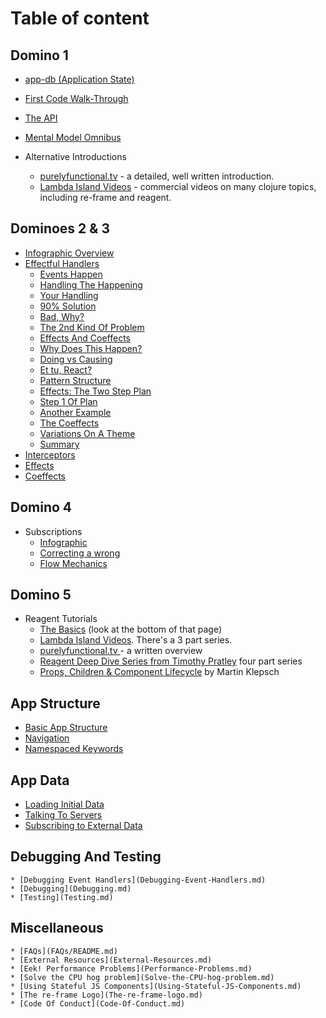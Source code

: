 # Table of content

## Domino 1
* [app-db (Application State)](ApplicationState.md)
* [First Code Walk-Through](CodeWalkthrough.md)
* [The API](API.md)
* [Mental Model Omnibus](MentalModelOmnibus.md)

* Alternative Introductions
  * [purelyfunctional.tv](https://purelyfunctional.tv/guide/re-frame-building-blocks/) - a detailed, well written introduction.
  * [Lambda Island Videos](https://lambdaisland.com/episodes) - commercial videos on many clojure topics, including re-frame and reagent.

## Dominoes 2 & 3
* [Infographic Overview](EventHandlingInfographic.md)
* [Effectful Handlers](EffectfulHandlers.md)
  * [Events Happen](EffectfulHandlers.md#events-happen)
  * [Handling The Happening](EffectfulHandlers.md#handling-the-happening)
  * [Your Handling](EffectfulHandlers.md#your-handling)
  * [90% Solution](EffectfulHandlers.md#90%25-solution)
  * [Bad, Why?](EffectfulHandlers.md#bad-why)
  * [The 2nd Kind Of Problem](EffectfulHandlers.md#the-2nd-kind-of-problem)
  * [Effects And Coeffects](EffectfulHandlers.md#effects-and-coeffects)
  * [Why Does This Happen?](EffectfulHandlers.md#why-does-this-happen)
  * [Doing vs Causing](EffectfulHandlers.md#doing-vs-causing)
  * [Et tu, React?](EffectfulHandlers.md#et-tu-react)
  * [Pattern Structure](EffectfulHandlers.md#pattern-structure)
  * [Effects: The Two Step Plan](EffectfulHandlers.md#effects-the-two-step-plan)
  * [Step 1 Of Plan](EffectfulHandlers.md#step-1-of-plan)
  * [Another Example](EffectfulHandlers.md#another-example)
  * [The Coeffects](EffectfulHandlers.md#the-coeffects)
  * [Variations On A Theme](EffectfulHandlers.md#variations-on-a-theme)
  * [Summary](EffectfulHandlers.md#summary)
* [Interceptors](Interceptors.md)
* [Effects](Effects.md)
* [Coeffects](Coeffects.md)

## Domino 4
* Subscriptions
  * [Infographic](SubscriptionInfographic.md)
  * [Correcting a wrong](SubscriptionsCleanup.md)
  * [Flow Mechanics](SubscriptionFlow.md)

## Domino 5
* Reagent Tutorials
  * [The Basics](https://github.com/Day8/re-frame/wiki#reagent-tutorials) (look at the bottom of that page)
  * [Lambda Island Videos](https://lambdaisland.com/episodes). There's a 3 part series.
  * [purelyfunctional.tv ](https://purelyfunctional.tv/guide/reagent/) - a written overview
  * [Reagent Deep Dive Series from Timothy Pratley](http://timothypratley.blogspot.com.au/p/p.html)  four part series
  * [Props, Children & Component Lifecycle](https://www.martinklepsch.org/posts/props-children-and-component-lifecycle-in-reagent.html) by Martin Klepsch

## App Structure
  * [Basic App Structure](Basic-App-Structure.md)
  * [Navigation](Navigation.md)
  * [Namespaced Keywords](Namespaced-Keywords.md)

## App Data
  * [Loading Initial Data](Loading-Initial-Data.md)
  * [Talking To Servers](Talking-To-Servers.md)
  * [Subscribing to External Data](Subscribing-To-External-Data.md)

## Debugging And Testing
    * [Debugging Event Handlers](Debugging-Event-Handlers.md)
    * [Debugging](Debugging.md)
    * [Testing](Testing.md)

## Miscellaneous
    * [FAQs](FAQs/README.md)
    * [External Resources](External-Resources.md)
    * [Eek! Performance Problems](Performance-Problems.md)
    * [Solve the CPU hog problem](Solve-the-CPU-hog-problem.md)
    * [Using Stateful JS Components](Using-Stateful-JS-Components.md)
    * [The re-frame Logo](The-re-frame-logo.md)
    * [Code Of Conduct](Code-Of-Conduct.md)
